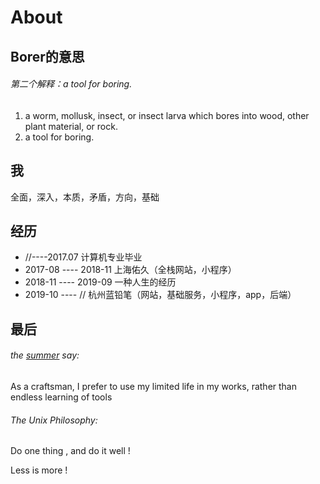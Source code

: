 # About


## Borer的意思

###### 第二个解释：a tool for boring.

1. a worm, mollusk, insect, or insect larva which bores into wood, other plant material, or rock.
2. a tool for boring.

## 我

全面，深入，本质，矛盾，方向，基础

## 经历

- //----2017.07 计算机专业毕业
- 2017-08 ---- 2018-11 上海佑久（全栈网站，小程序）
- 2018-11 ---- 2019-09 一种人生的经历
- 2019-10 ---- // 杭州蓝铅笔（网站，基础服务，小程序，app，后端）

## 最后

###### the [summer](https://learnku.com/users/1) say:

As a craftsman, I prefer to use my limited life in my works, rather than endless learning of tools

###### The Unix Philosophy:

Do one thing , and do it well !

Less is more !

